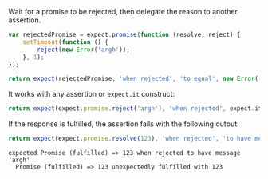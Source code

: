 Wait for a promise to be rejected, then delegate the reason to another assertion.

```javascript
var rejectedPromise = expect.promise(function (resolve, reject) {
    setTimeout(function () {
        reject(new Error('argh'));
    }, 1);
});

return expect(rejectedPromise, 'when rejected', 'to equal', new Error('argh'));
```

It works with any assertion or `expect.it` construct:

```javascript
return expect(expect.promise.reject('argh'), 'when rejected', expect.it('to have message', 'argh'));
```

If the response is fulfilled, the assertion fails with the following output:

```javascript
return expect(expect.promise.resolve(123), 'when rejected', 'to have message', 'argh');
```

```output
expected Promise (fulfilled) => 123 when rejected to have message 'argh'
  Promise (fulfilled) => 123 unexpectedly fulfilled with 123
```
